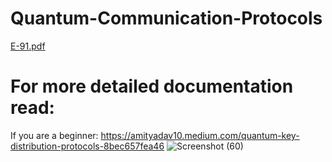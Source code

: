# Quantum-Communication-Protocols
[E-91.pdf](https://github.com/amityadav10101010101010101010/Quantum-Communication-Protocols/files/7646967/E-91.pdf)
# For more detailed documentation read:
If you are a beginner:
https://amityadav10.medium.com/quantum-key-distribution-protocols-8bec657fea46
![Screenshot (60)](https://user-images.githubusercontent.com/56102543/150633771-bd5ea990-e2a6-4f01-9b48-8405039cfcdf.png)
